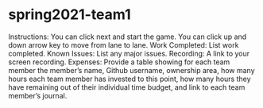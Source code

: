 # spring2021-team1
 
 
Instructions: You can click next and start the game. You can click up and down arrow key to move from lane to lane.
Work Completed: List work completed.
Known Issues: List any major issues.
Recording: A link to your screen recording.
Expenses: Provide a table showing for each team member the member’s name, Github username, ownership area, how many hours each team member has invested to this point, how many hours they have remaining out of their individual time budget, and link to each team member’s journal.
